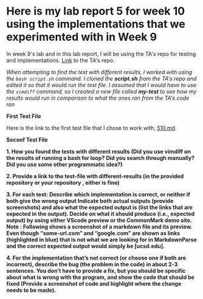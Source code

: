 # Here is my lab report 5 for week 10 using the implementations that we experimented with in Week 9

In week 9's lab and in this lab report, I will be using the TA's repo for testing and implementations. [Link](https://github.com/nidhidhamnani/markdown-parser) to the TA's repo.

*When attempting to find the test with different results, I worked with using the `bash script.sh` command. I cloned the **script.sh** from the TA's repo and edited it so that it would run the test file. I assumed that I would have to use the `vimdiff` command, so I created a new file called **my-test** to see how my results would run in comparison to what the ones ran from the TA's code ran*


**First Test File**

Here is the link to the first test file that I chose to work with, [510.md](https://github.com/nidhidhamnani/markdown-parser/blob/main/test-files/510.md). 





**Seconf Test File**

**1. How you found the tests with different results (Did you use vimdiff on the results of running a bash for loop? 
Did you search through manually? Did you use some other programmatic idea?)**


**2. Provide a link to the test-file with different-results (in the provided repository or your repository , either is fine)**


**3. For each test:
Describe which implementation is correct, or neither if both give the wrong output
Indicate both actual outputs (provide screenshots) and also what the expected output is (list the links that are expected in the output).
Decide on what it should produce (i.e., expected output) by using either VScode preview or the CommonMark demo site. 
Note : Following shows a screenshot of a markdown file and its preview. Even though “some-url.com” and “google.com” are shown as links (highlighted in blue)
that is not what we are looking for in MarkdownParse and the correct expected output would simply be [ucsd.edu].**


**4. For the implementation that’s not correct (or choose one if both are incorrect), describe the bug (the problem in the code) in about 2-3 sentences.
You don’t have to provide a fix, but you should be specific about what is wrong with the program, and show the code that should be fixed 
(Provide a screenshot of code and highlight where the change needs to be made).**
